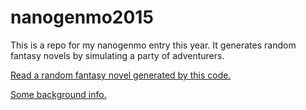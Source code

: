 # nanogenmo2015
This is a repo for my nanogenmo entry this year. It generates random fantasy novels by simulating a party of adventurers.

[Read a random fantasy novel generated by this code.](https://mattfister.github.io/nanogenmo2015/final/random-novel.html)

[Some background info.](http://freezebeam.com/2015/11/nanogenmo-2015-simulationist-fantasy-novel/)
